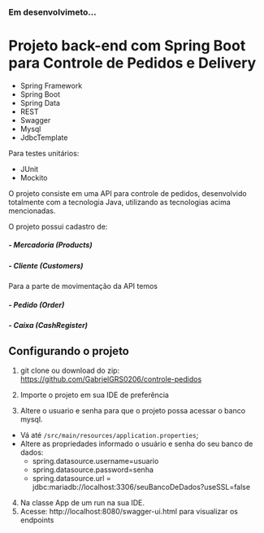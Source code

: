 ### Em desenvolvimeto...
# Projeto back-end com Spring Boot para Controle de Pedidos e Delivery

- Spring Framework
- Spring Boot
- Spring Data
- REST
- Swagger
- Mysql
- JdbcTemplate

Para testes unitários:
- JUnit
- Mockito

O projeto consiste em uma API para controle de pedidos, desenvolvido totalmente com a tecnologia Java,
utilizando as tecnologias acima mencionadas.

O projeto possui cadastro de:
##### - Mercadoria (Products)
##### - Cliente (Customers)

Para a parte de movimentação da API temos
##### - Pedido (Order)
##### - Caixa (CashRegister)

## Configurando o projeto

1) git clone ou download do zip: https://github.com/GabrielGRS0206/controle-pedidos

2) Importe o projeto em sua IDE de preferência

3) Altere o usuario e senha para que o projeto possa acessar o banco mysql. 
  * Vá até `/src/main/resources/application.properties`;
  * Altere as propriedades informado o usuário e senha do seu banco de dados: 
    - spring.datasource.username=usuario
    - spring.datasource.password=senha
    - spring.datasource.url = jdbc:mariadb://localhost:3306/seuBancoDeDados?useSSL=false
4) Na classe App de um run na sua IDE.
5) Acesse: http://localhost:8080/swagger-ui.html para visualizar os endpoints




